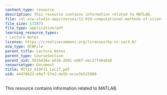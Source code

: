 ```yaml
---
content_type: resource
description: This resource contains information related to MATLAB.
file: /ol-ocw-studio-app/courses/12-010-computational-methods-of-scientific-programming-fall-2011/44478622e6e757e2de5becce3e525989_MIT12_010F11_Lec17.pdf
file_size: 172873
file_type: application/pdf
learning_resource_types:
- Lecture Notes
license: https://creativecommons.org/licenses/by-nc-sa/4.0/
ocw_type: OCWFile
parent_title: Lecture Notes
parent_type: CourseSection
parent_uid: 5816426e-e626-2b91-ed6f-aec27f48aba8
resourcetype: Document
title: MIT12_010F11_Lec17.pdf
uid: 44478622-e6e7-57e2-de5b-ecce3e525989
---
```

This resource contains information related to MATLAB.